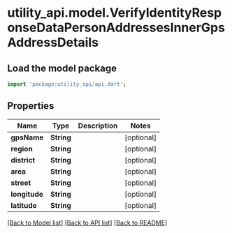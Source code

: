 # utility_api.model.VerifyIdentityResponseDataPersonAddressesInnerGpsAddressDetails

## Load the model package
```dart
import 'package:utility_api/api.dart';
```

## Properties
Name | Type | Description | Notes
------------ | ------------- | ------------- | -------------
**gpsName** | **String** |  | [optional] 
**region** | **String** |  | [optional] 
**district** | **String** |  | [optional] 
**area** | **String** |  | [optional] 
**street** | **String** |  | [optional] 
**longitude** | **String** |  | [optional] 
**latitude** | **String** |  | [optional] 

[[Back to Model list]](../README.md#documentation-for-models) [[Back to API list]](../README.md#documentation-for-api-endpoints) [[Back to README]](../README.md)



